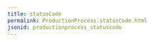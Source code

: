 ```yaml
---
title: statusCode
permalink: ProductionProcess.statusCode.html
jsonid: productionprocess_statuscode
---
```


